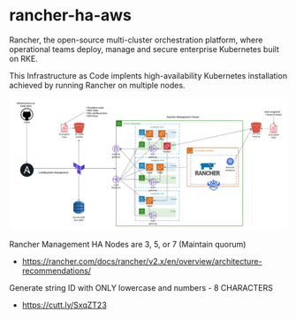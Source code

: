 # rancher-ha-aws

Rancher, the open-source multi-cluster orchestration platform, where operational teams deploy, manage and secure enterprise Kubernetes built on RKE.

This Infrastructure as Code implents high-availability Kubernetes installation achieved by running Rancher on multiple nodes.

![AWS HA EC2 Rancher Deployment](./diagram.png)

Rancher Management HA Nodes are 3, 5, or 7 (Maintain quorum)
- https://rancher.com/docs/rancher/v2.x/en/overview/architecture-recommendations/

Generate string ID with ONLY lowercase and numbers - 8 CHARACTERS
- https://cutt.ly/SxqZT23
